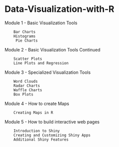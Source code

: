 # Data-Visualization-with-R

Module 1 - Basic Visualization Tools

        Bar Charts
        Histograms
         Pie Charts

Module 2 - Basic Visualization Tools Continued

        Scatter Plots
        Line Plots and Regression

Module 3 - Specialized Visualization Tools

        Word Clouds
        Radar Charts
        Waffle Charts
        Box Plots

Module 4 - How to create Maps

        Creating Maps in R

Module 5 - How to build interactive web pages

        Introduction to Shiny
        Creating and Customizing Shiny Apps
        Additional Shiny Features

